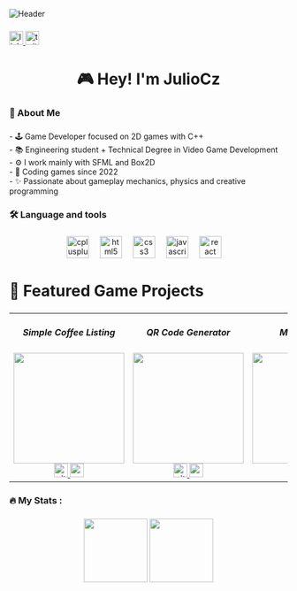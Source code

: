![Header](https://github.com/user-attachments/assets/4b91a073-9b68-4a2e-8b44-615214a4d1fb)
###

<div align="left">
  <a href="https://www.linkedin.com/in/julio-c%C3%A9sar-rodriguez-346130248" target="_blank">
    <img src="https://img.shields.io/static/v1?message=LinkedIn&logo=linkedin&label=&color=0077B5&logoColor=white&labelColor=&style=for-the-badge" height="25" alt="linkedin logo"  />
  </a>
  <a href="https://x.com/JulioCzPrograma" target="_blank">
    <img src="https://img.shields.io/static/v1?message=Twitter&logo=twitter&label=&color=1DA1F2&logoColor=white&labelColor=&style=for-the-badge" height="25" alt="twitter logo"  />
  </a>
</div>

###

<h1 align="center">🎮 Hey! I'm JulioCz</h1>

###

<h3 align="left">👾 About Me</h3>

###

<p align="left">
- 🕹️ Game Developer focused on 2D games with C++
  <br>
- 📚 Engineering student + Technical Degree in Video Game Development
  <br>
- ⚙️ I work mainly with SFML and Box2D
  <br>
- 🚀 Coding games since 2022
  <br>
- ✨ Passionate about gameplay mechanics, physics and creative programming  
</p>

###

<h3 align="left">🛠 Language and tools</h3>

###

<div align="center">
  <img src="https://cdn.jsdelivr.net/gh/devicons/devicon/icons/cplusplus/cplusplus-original.svg" height="40" alt="cplusplus logo"  />
  <img width="12" />
  <img src="https://cdn.jsdelivr.net/gh/devicons/devicon/icons/html5/html5-original.svg" height="40" alt="html5 logo"  />
  <img width="12" />
  <img src="https://cdn.jsdelivr.net/gh/devicons/devicon/icons/css3/css3-original.svg" height="40" alt="css3 logo"  />
  <img width="12" />
  <img src="https://cdn.jsdelivr.net/gh/devicons/devicon/icons/javascript/javascript-original.svg" height="40" alt="javascript logo"  />
  <img width="12" />
  <img src="https://cdn.jsdelivr.net/gh/devicons/devicon/icons/react/react-original.svg" height="40" alt="react logo"  />
  <img width="12" />
</div>

###

<h1 align="left">🚀 Featured Game Projects</h1>

###

<table>
  <tr>
    <td align="center" valign="top">
      <h5>Simple Coffee Listing</h5>
      <img height="200" src="https://csyxkpbavpcrhwqhcpyy.supabase.co/storage/v1/object/public/challenges/45/challenge-45-thumbnail" />
      <div>
        <a href="https://github.com/JulioCz36/simple-coffee-FD" target="_blank">
          <img src="https://github.githubassets.com/assets/GitHub-Mark-ea2971cee799.png" height="25" alt="github logo" />
        </a>
        <a href="https://simple-coffee-fd.netlify.app/" target="_blank">
          <img src="https://img.shields.io/static/v1?message=Demo&label=&color=D14836&labelColor=&style=for-the-badge" height="25" />
        </a>
      </div>
    </td>
    <td align="center" valign="top">
      <h5>QR Code Generator</h5>
      <img height="200" src="https://csyxkpbavpcrhwqhcpyy.supabase.co/storage/v1/object/public/challenges/41/challenge-41-thumbnail" />
      <div>
        <a href="https://github.com/JulioCz36/QR-Code-Generator-JS" target="_blank">
          <img src="https://github.githubassets.com/assets/GitHub-Mark-ea2971cee799.png" height="25" alt="github logo" />
        </a>
        <a href="https://qr-code-generator-jss.netlify.app" target="_blank">
          <img src="https://img.shields.io/static/v1?message=Demo&label=&color=D14836&labelColor=&style=for-the-badge" height="25" />
        </a>
      </div>
    </td>
    <td align="center" valign="top">
      <h5>Music Player</h5>
      <img height="200" src="https://csyxkpbavpcrhwqhcpyy.supabase.co/storage/v1/object/public/challenges/36/challenge-36-thumbnail" />
      <div>
        <a href="https://github.com/JulioCz36/music-player-JS" target="_blank">
          <img src="https://github.githubassets.com/assets/GitHub-Mark-ea2971cee799.png" height="25" alt="github logo" />
        </a>
        <a href="https://music-player-jss-s.netlify.app" target="_blank">
          <img src="https://img.shields.io/static/v1?message=Demo&label=&color=D14836&labelColor=&style=for-the-badge" height="25" />
        </a>
      </div>
    </td>
  </tr>
</table> 

###

<h3 align="left">🔥   My Stats :</h3>

###

<div align="center">
 <img src="https://github-readme-stats.vercel.app/api?username=JulioCz36&hide_title=false&hide_rank=false&show_icons=true&include_all_commits=true&count_private=true&disable_animations=false&theme=dracula&locale=en&hide_border=true&order=1" height="115" />
  <img src="https://github-readme-stats.vercel.app/api/top-langs?username=JulioCz36&locale=en&hide_title=false&layout=compact&card_width=320&langs_count=5&theme=dracula&hide_border=true&order=2" height="115" />
</div>

###
